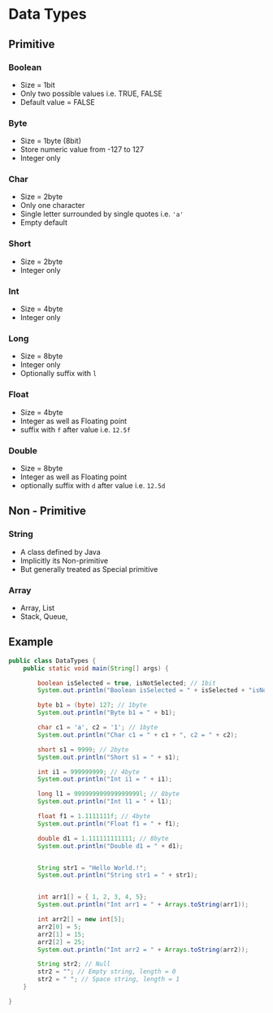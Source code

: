 # Data Types

## Primitive

### Boolean
- Size = 1bit
- Only two possible values i.e. TRUE, FALSE
- Default value = FALSE

### Byte
- Size = 1byte (8bit)
- Store numeric value from -127 to 127 
- Integer only

### Char
- Size = 2byte
- Only one character
- Single letter surrounded by single quotes i.e. `'a'`
- Empty default

### Short
- Size = 2byte
- Integer only

### Int
- Size = 4byte
- Integer only

### Long
- Size = 8byte
- Integer only
- Optionally suffix with `l`

### Float
- Size = 4byte
- Integer as well as Floating point
- suffix with `f` after value i.e. `12.5f`

### Double
- Size = 8byte
- Integer as well as Floating point
- optionally suffix with `d` after value i.e. `12.5d`

## Non - Primitive

### String
- A class defined by Java
- Implicitly its Non-primitive
- But generally treated as Special primitive


### Array
- Array, List
- Stack, Queue,


## Example

```java
public class DataTypes {
    public static void main(String[] args) {

        boolean isSelected = true, isNotSelected; // 1bit
        System.out.println("Boolean isSelected = " + isSelected + "isNotSelected =  ");

        byte b1 = (byte) 127; // 1byte
        System.out.println("Byte b1 = " + b1);

        char c1 = 'a', c2 = '1'; // 1byte
        System.out.println("Char c1 = " + c1 + ", c2 = " + c2);

        short s1 = 9999; // 2byte
        System.out.println("Short s1 = " + s1);

        int i1 = 999999999; // 4byte
        System.out.println("Int i1 = " + i1);

        long l1 = 999999999999999999l; // 8byte
        System.out.println("Int l1 = " + l1);

        float f1 = 1.1111111f; // 4byte
        System.out.println("Float f1 = " + f1);

        double d1 = 1.111111111111; // 8byte
        System.out.println("Double d1 = " + d1);


        String str1 = "Hello World.!";
        System.out.println("String str1 = " + str1);


        int arr1[] = { 1, 2, 3, 4, 5};
        System.out.println("Int arr1 = " + Arrays.toString(arr1));

        int arr2[] = new int[5];
        arr2[0] = 5;
        arr2[1] = 15;
        arr2[2] = 25;
        System.out.println("Int arr2 = " + Arrays.toString(arr2));

        String str2; // Null
        str2 = ""; // Empty string, length = 0
        str2 = " "; // Space string, length = 1
    }

}
```